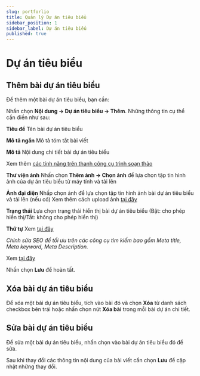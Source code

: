 ```yaml
---
slug: portforlio
title: Quản lý Dự án tiêu biểu
sidebar_position: 1
sidebar_label: Dự án tiêu biểu
published: true
---
```

# Dự án tiêu biểu
## Thêm bài dự án tiêu biểu

Để thêm một bài dự án tiêu biểu, bạn cần:

Nhấn chọn **Nội dung -> Dự án tiêu biểu -> Thêm**. Những thông tin cụ thể cần điền như sau:

**Tiêu đề**
Tên bài dự án tiêu biểu

**Mô tả ngắn**
Mô tả tóm tắt bài viết

**Mô tả**
Nội dung chi tiết bài dự án tiêu biểu

Xem thêm [các tính năng trên thanh công cụ trình soạn thảo](https://mkmate.osd.vn/docs/common/tinymce)

**Thư viện ảnh**
Nhấn chọn **Thêm ảnh -> Chọn ảnh** để lựa chọn tập tin hình ảnh của dự án tiêu biểu từ máy tính và tải lên

**Ảnh đại diện**
Nhấp chọn ảnh để lựa chọn tập tin hình ảnh bài dự án tiêu biểu và tải lên (nếu có)
Xem thêm cách upload ảnh [tại đây](https://mkmate.osd.vn/docs/common/finder)

**Trạng thái**
Lựa chọn trạng thái hiển thị bài dự án tiêu biểu (Bật: cho phép hiển thị/Tắt: không cho phép hiển thị)

**Thứ tự**
Xem [tại đây](https://mkmate.osd.vn/docs/common/logic)

_Chỉnh sửa SEO để tối ưu trên các công cụ tìm kiếm bao gồm Meta title, Meta keyword, Meta Description._

Xem [tại đây](https://mkmate.osd.vn/docs/seo/serp/)

Nhấn chọn **Lưu** để hoàn tất.

## Xóa bài dự án tiêu biểu

Để xóa một bài dự án tiêu biểu, tích vào bài đó và chọn **Xóa** từ danh sách checkbox bên trái hoặc nhấn chọn nút **Xóa bài** trong mỗi bài dự án chi tiết.

## Sửa bài dự án tiêu biểu

Để sửa một bài dự án tiêu biểu, nhấn chọn vào bài dự án tiêu biểu đó để sửa.

Sau khi thay đổi các thông tin nội dung của bài viết cần chọn **Lưu** để cập nhật những thay đổi.